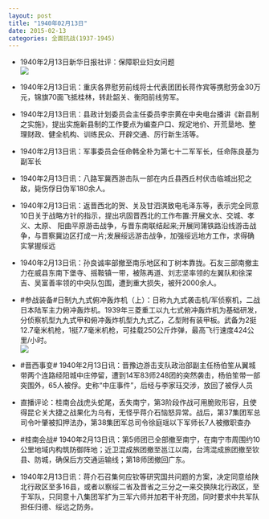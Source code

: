 ```yaml
---
layout: post
title: "1940年02月13日"
date: 2015-02-13
categories: 全面抗战(1937-1945)
---
```


<meta name="referrer" content="no-referrer" />

- 1940年2月13日新华日报社评：保障职业妇女问题 <br/><img src="https://ww2.sinaimg.cn/large/aca367d8jw1ep84vv47h0j21240hm7ab.jpg" />

- 1940年2月13日讯：重庆各界慰劳前线将士代表团团长蒋作宾等携慰劳金30万元，锦旗70面飞抵桂林，转赴韶关、衡阳前线劳军。 

- 1940年2月13日讯：县政计划委员会主任委员李宗黄在中央电台播讲《新县制之实施》，提出实施新县制的工作要点为编查户口、规定地价、开荒垦地、整理财政、健全机构、训练民众、开辟交通、厉行新生活等。 

- 1940年2月13日讯：军事委员会任命韩全朴为第七十二军军长，任命陈良基为副军长 

- 1940年2月13日讯：八路军冀西游击队一部在内丘县西丘村伏击临城出犯之敌，毙伤俘日伪军180余人。 

- 1940年2月13日讯：返晋西北的贺、关及甘泗淇致电毛泽东等，表示完全同意10日关于战略方针的指示，提出巩固晋西北的工作布置:开展文水、交城、孝义、太原、 阳曲平原游击战争，与晋东南联结起来;开展同蒲铁路沿线游击战争，与晋察冀边区打成一片;发展绥远游击战争，加强绥远地方工作，求得确实掌握绥远 

- 1940年2月13日讯：孙良诚率部撤至南乐地区和丁树本靠拢。石友三部南撤主力在威县东南下堡寺、摇鞍镇一带，被陈再道、刘志坚率领的左翼队和徐深吉、吴富善率领的中央队包围，遭到重大损失，被歼2000余人。 

- #参战装备#日制九九式俯冲轰炸机（上）：日称九九式袭击机/军侦察机，二战日本陆军主力俯冲轰炸机。1939年三菱重工以九七式俯冲轰炸机为基础研发，分侦察机型九九式甲和俯冲轰炸机型九九式乙，乙型附有装甲板。武备为2挺12.7毫米机枪，1挺7.7毫米机枪，可挂载250公斤炸弹，最高飞行速度424公里/小时。 <br/><img src="https://ww3.sinaimg.cn/large/aca367d8jw1ep7i1uxjhxj20ci0fn41i.jpg" />

- #晋西事变# 1940年2月13日讯：晋豫边游击支队政治部副主任杨伯笙从翼城带两个连路经阳城中庄停留，遭到14军83师248团的突然袭击，杨伯笙带一部突围外，65人被俘。史称“中庄事件”，后经与李家珏交涉，放回了被俘人员 

- 直播评论：桂南会战虎头蛇尾，丢失南宁，第3阶段作战可用脆败形容，且使得昆仑关大捷之战果化为乌有，无怪乎蒋介石恼怒异常。战后，第37集团军总司令叶肇被扣押法办，第38集团军总司令徐庭瑶以下军师长7人被撤职查办 

- #桂南会战# 1940年2月13日讯：第5师团已全部撤至南宁，在南宁市周围约10公里地域内构筑防御阵地；近卫混成旅团撤至邕江以南，台湾混成旅团撤至钦县、防城，确保后方交通运输线；第18师团撤回广东。 

- 1940年2月13日讯：蒋介石召集何应钦等研究国共问题的方案，决定同意给陕北行政区至多16县，或者以察绥二省及晋省之三分之一来交换陕北行政区，至于军队，只同意十八集团军扩为三军六师并加若干补充团，同时要求中共军队担任归德、绥远之防务。 

